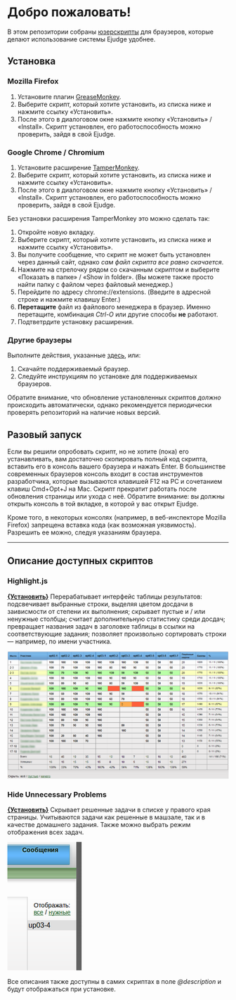 Добро пожаловать!
=================
В этом репозитории собраны [юзерскрипты](https://habrahabr.ru/post/129343/ "Что такое юзерскрипты, и пример создания своего скрипта") для браузеров, которые делают использование системы Ejudge удобнее.

Установка
---------
### Mozilla Firefox
1. Установите плагин [GreaseMonkey][1].
2. Выберите скрипт, который хотите установить, из списка ниже и нажмите ссылку «Установить».
3. После этого в диалоговом окне нажмите кнопку «Установить» / «Install».
Скрипт установлен, его работоспособность можно проверить, зайдя в свой Ejudge.

[1]: https://addons.mozilla.org/ru/firefox/addon/greasemonkey/

### Google Chrome / Chromium
1. Установите расширение [TamperMonkey][1].
2. Выберите скрипт, который хотите установить, из списка ниже и нажмите ссылку «Установить».
3. После этого в диалоговом окне нажмите кнопку «Установить» / «Install».
Скрипт установлен, его работоспособность можно проверить, зайдя в свой Ejudge.

Без установки расширения TamperMonkey это можно сделать так:

1. Откройте новую вкладку.
2. Выберите скрипт, который хотите установить, из списка ниже и нажмите ссылку «Установить».
3. Вы получите сообщение, что скрипт не может быть установлен через данный сайт, однако *сам файл скрипта все равно скачается*.
4. Нажмите на стрелочку рядом со скачанным скриптом и выберите «Показать в папке» / «Show in folder». (Вы можете также просто найти папку с файлом через файловый менеджер.)
5. Перейдите по адресу chrome://extensions. (Введите в адресной строке и нажмите клавишу Enter.)
6. __Перетащите__ файл из файлового менеджера в браузер. Именно перетащите, комбинация *Сtrl-O* или другие способы __не__ работают.
7. Подтветрдите установку расширения.

[1]: https://chrome.google.com/webstore/detail/tampermonkey/dhdgffkkebhmkfjojejmpbldmpobfkfo

### Другие браузеры
Выполните действия, указанные [здесь](http://userscripts.ru/), или:

1. Скачайте поддерживаемый браузер.
2. Следуйте инструкциям по установке для поддерживаемых браузеров.

Обратите внимание, что обновление установленных скриптов *должно* происходить автоматически, однако рекомендуется периодически проверять репозиторий на наличие новых версий.

Разовый запуск
--------------
Если вы решили опробовать скрипт, но не хотите (пока) его устанавливать, вам достаточно скопировать полный код скрипта, вставить его в консоль вашего браузера и нажать Enter. В большинстве современных браузеров консоль входит в состав инструментов разработчика, которые вызываются клавишей F12 на PC и сочетанием клавиш Cmd+Opt+J на Mac. Скрипт прекратит работать после обновления страницы или ухода с неё. Обратите внимание: вы должны открыть консоль в той вкладке, в которой у вас открыт Ejudge.

Кроме того, в некоторых консолях (например, в веб-инспекторе Mozilla Firefox) запрещена вставка кода (как возможная уязвимость). Разрешить ее можно, следуя указаниям браузера.

-----

Описание доступных скриптов
---------------------------
### Highlight.js
**[{Установить}][2]** Перерабатывает интерфейс таблицы результатов: подсвечивает выбранные строки, выделяя цветом досдачи в заивисмости от степени их выполнения; скрывает пустые и / или ненужные столбцы; считает дополнительную статистику среди досдач; превращает названия задач в заголовке таблицы в ссылки на соответствующие задания; позволяет произвольно сортировать строки — например, по имени участника.

![Highlight.js Screenshot](.img/highlight.png)

### Hide Unnecessary Problems
**[{Установить}][3]** Скрывает решенные задачи в списке у правого края страницы. Учитываются задачи как решенные в машзале, так и в качестве домашнего задания. Также можно выбрать режим отображения всех задач.

![Hide Unnecessary Problems Screenshot](.img/hide.png)

Все описания также доступны в самих скриптах в поле *@description* и будут отображаться при установке.

[2]: https://github.com/Facenapalm/Highlight.js/raw/master/highlight.user.js
[3]: https://github.com/Facenapalm/Highlight.js/raw/master/hide_unnecessary_tasks.user.js
